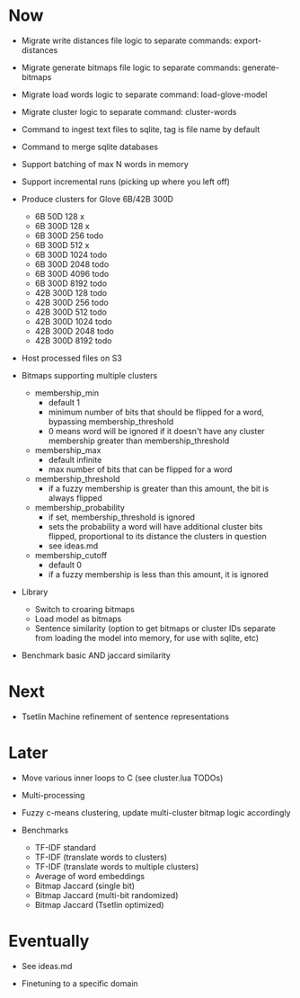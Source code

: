 # Now

- Migrate write distances file logic to separate commands: export-distances
- Migrate generate bitmaps file logic to separate commands: generate-bitmaps
- Migrate load words logic to separate command: load-glove-model
- Migrate cluster logic to separate command: cluster-words

- Command to ingest text files to sqlite, tag is file name by default
- Command to merge sqlite databases

- Support batching of max N words in memory
- Support incremental runs (picking up where you left off)

- Produce clusters for Glove 6B/42B 300D
    - 6B   50D   128   x
    - 6B   300D  128   x
    - 6B   300D  256   todo
    - 6B   300D  512   x
    - 6B   300D  1024  todo
    - 6B   300D  2048  todo
    - 6B   300D  4096  todo
    - 6B   300D  8192  todo
    - 42B  300D  128   todo
    - 42B  300D  256   todo
    - 42B  300D  512   todo
    - 42B  300D  1024  todo
    - 42B  300D  2048  todo
    - 42B  300D  8192  todo

- Host processed files on S3

- Bitmaps supporting multiple clusters
    - membership_min
        - default 1
        - minimum number of bits that should be flipped for a word, bypassing
          membership_threshold
        - 0 means word will be ignored if it doesn't have any cluster membership
          greater than membership_threshold
    - membership_max
        - default infinite
        - max number of bits that can be flipped for a word
    - membership_threshold
        - if a fuzzy membership is greater than this amount, the bit is always
          flipped
    - membership_probability
        - if set, membership_threshold is ignored
        - sets the probability a word will have additional cluster bits flipped,
          proportional to its distance the clusters in question
        - see ideas.md
    - membership_cutoff
        - default 0
        - if a fuzzy membership is less than this amount, it is ignored

- Library
    - Switch to croaring bitmaps
    - Load model as bitmaps
    - Sentence similarity (option to get bitmaps or cluster IDs separate from
      loading the model into memory, for use with sqlite, etc)

- Benchmark basic AND jaccard similarity

# Next

- Tsetlin Machine refinement of sentence representations

# Later

- Move various inner loops to C (see cluster.lua TODOs)
- Multi-processing
- Fuzzy c-means clustering, update multi-cluster bitmap logic accordingly

- Benchmarks
  - TF-IDF standard
  - TF-IDF (translate words to clusters)
  - TF-IDF (translate words to multiple clusters)
  - Average of word embeddings
  - Bitmap Jaccard (single bit)
  - Bitmap Jaccard (multi-bit randomized)
  - Bitmap Jaccard (Tsetlin optimized)

# Eventually

- See ideas.md

- Finetuning to a specific domain
